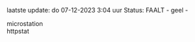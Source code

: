 laatste update: 
do 07-12-2023  3:04   uur 
Status: FAALT - geel - 
<div class="service Y">microstation</div><div class="service G">httpstat</div>